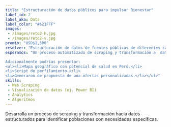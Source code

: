 ```yaml
---
title: "Estructuración de datos públicos para impulsar Bienestar"
label_id: 2
label_aka: Data
label_color: "#621FFF"
images:
 - /images/reto2-h.jpg
 - /images/reto2-v.jpg
premio: "USD$1,500"
resolver: "Estructuración de datos de fuentes públicas de diferentes categorías: salud, deporte, y otros ámbitos. Este enfoque ayudaría a identificar poblaciones con necesidades médicas específicas y nos permitiría tomar decisiones más estratégicas para empezar a accionar en zonas que tengan estas particularidades."
esperamos: "Un proceso automatizado de scraping y transformación a  datos estructurados y el desarrollo utilizado para obtener información.<br>

Adicionalmente podrías presentar:
<ul><li>Mapa geográfico con potencial de salud en Perú.</li>
<li>Script de perfilamiento.</li>
<li>Generaron de propuesta de una ofertas personalizadas.</li></ul>"
skills:
 - Web Scraping
 - Visualización de datos (ej. Power BI)
 - Analytics
 - Algoritmos
---
```


Desarrolla un proceso de scraping y transformación hacia datos estructurados para identificar poblaciones con necesidades específicas.
